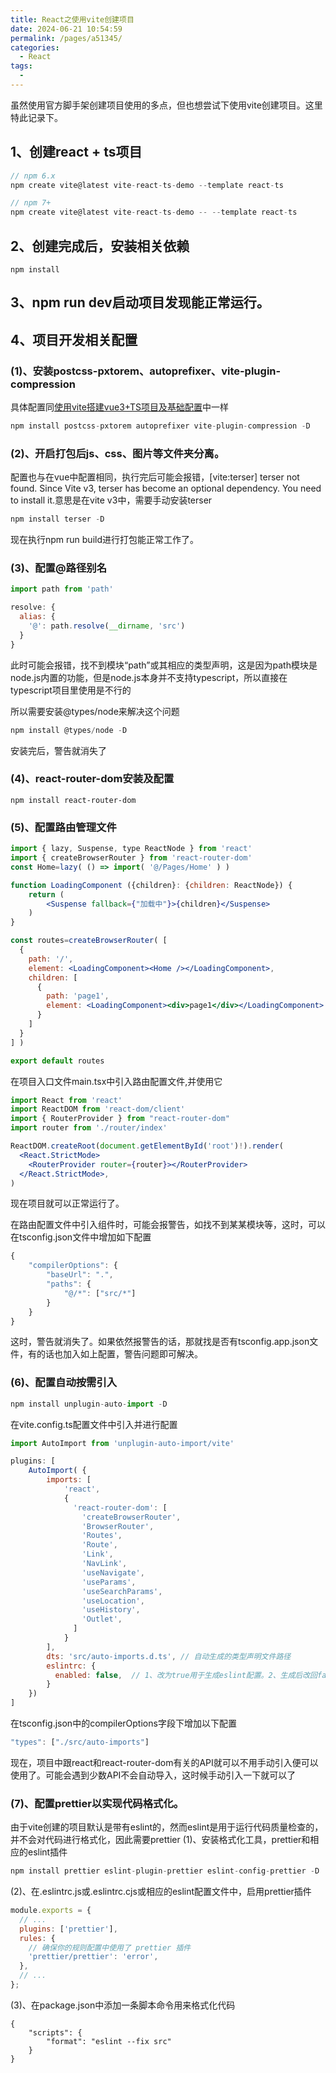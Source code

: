 ```yaml
---
title: React之使用vite创建项目
date: 2024-06-21 10:54:59
permalink: /pages/a51345/
categories:
  - React
tags:
  - 
---
```

虽然使用官方脚手架创建项目使用的多点，但也想尝试下使用vite创建项目。这里特此记录下。

## 1、创建react + ts项目
```js
// npm 6.x
npm create vite@latest vite-react-ts-demo --template react-ts

// npm 7+
npm create vite@latest vite-react-ts-demo -- --template react-ts
```

## 2、创建完成后，安装相关依赖
```
npm install
```

## 3、npm run dev启动项目发现能正常运行。

## 4、项目开发相关配置
### (1)、安装postcss-pxtorem、autoprefixer、vite-plugin-compression
具体配置同[使用vite搭建vue3+TS项目及基础配置](https://www.jiangfeng.xyz/pages/273d1e/)中一样
```js
npm install postcss-pxtorem autoprefixer vite-plugin-compression -D
```

### (2)、开启打包后js、css、图片等文件夹分离。
配置也与在vue中配置相同，执行完后可能会报错，[vite:terser] terser not found. Since Vite v3, terser has become an optional dependency. You need to install it.意思是在vite v3中，需要手动安装terser
```js
npm install terser -D
```
现在执行npm run build进行打包能正常工作了。

### (3)、配置@路径别名
```js
import path from 'path'

resolve: {
  alias: {
    '@': path.resolve(__dirname, 'src')
  }
}
```
此时可能会报错，找不到模块“path”或其相应的类型声明，这是因为path模块是node.js内置的功能，但是node.js本身并不支持typescript，所以直接在typescript项目里使用是不行的

所以需要安装@types/node来解决这个问题
```js
npm install @types/node -D
```
安装完后，警告就消失了

### (4)、react-router-dom安装及配置
```
npm install react-router-dom
```

### (5)、配置路由管理文件
```jsx
import { lazy, Suspense, type ReactNode } from 'react'
import { createBrowserRouter } from 'react-router-dom'
const Home=lazy( () => import( '@/Pages/Home' ) )

function LoadingComponent ({children}: {children: ReactNode}) {
	return (
		<Suspense fallback={"加载中"}>{children}</Suspense>
	)
}

const routes=createBrowserRouter( [
  {
    path: '/',
    element: <LoadingComponent><Home /></LoadingComponent>,
    children: [
      {
        path: 'page1',
        element: <LoadingComponent><div>page1</div></LoadingComponent>
      }
    ]
  }
] )

export default routes
```
在项目入口文件main.tsx中引入路由配置文件,并使用它
```jsx
import React from 'react'
import ReactDOM from 'react-dom/client'
import { RouterProvider } from "react-router-dom"
import router from './router/index'

ReactDOM.createRoot(document.getElementById('root')!).render(
  <React.StrictMode>
    <RouterProvider router={router}></RouterProvider>
  </React.StrictMode>,
)
```
现在项目就可以正常运行了。

在路由配置文件中引入组件时，可能会报警告，如找不到某某模块等，这时，可以在tsconfig.json文件中增加如下配置
```js
{
	"compilerOptions": {
		"baseUrl": ".",
		"paths": {
			"@/*": ["src/*"]
		}
	}
}
```
这时，警告就消失了。如果依然报警告的话，那就找是否有tsconfig.app.json文件，有的话也加入如上配置，警告问题即可解决。

### (6)、配置自动按需引入
```js
npm install unplugin-auto-import -D
```
在vite.config.ts配置文件中引入并进行配置
```js
import AutoImport from 'unplugin-auto-import/vite'

plugins: [
	AutoImport( {
		imports: [
			'react',
			{
			  'react-router-dom': [
			  	'createBrowserRouter',
			    'BrowserRouter',
			    'Routes',
			    'Route',
			    'Link',
			    'NavLink',
			    'useNavigate',
			    'useParams',
			    'useSearchParams',
			    'useLocation',
			    'useHistory',
			    'Outlet',
			  ]
			}
		],
		dts: 'src/auto-imports.d.ts', // 自动生成的类型声明文件路径
		eslintrc: {
		  enabled: false,  // 1、改为true用于生成eslint配置。2、生成后改回false，避免重复生成消耗
		}
	})
]
```
在tsconfig.json中的compilerOptions字段下增加以下配置
```js
"types": ["./src/auto-imports"]
```
现在，项目中跟react和react-router-dom有关的API就可以不用手动引入便可以使用了。可能会遇到少数API不会自动导入，这时候手动引入一下就可以了

### (7)、配置prettier以实现代码格式化。
由于vite创建的项目默认是带有eslint的，然而eslint是用于运行代码质量检查的，并不会对代码进行格式化，因此需要prettier
(1)、安装格式化工具，prettier和相应的eslint插件
```js
npm install prettier eslint-plugin-prettier eslint-config-prettier -D
```
(2)、在.eslintrc.js或.eslintrc.cjs或相应的eslint配置文件中，启用prettier插件
```js
module.exports = {
  // ...
  plugins: ['prettier'],
  rules: {
    // 确保你的规则配置中使用了 prettier 插件
    'prettier/prettier': 'error',
  },
  // ...
};
```
(3)、在package.json中添加一条脚本命令用来格式化代码
```
{
	"scripts": {
		"format": "eslint --fix src"
	}
}
```